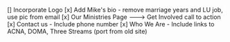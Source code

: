 [] Incorporate Logo
[x] Add Mike's bio - remove marriage years and LU job, use pic from email
[x] Our Ministries Page ---> Get Involved call to action 
[x] Contact us - Include phone number
[x] Who We Are - Include links to ACNA, DOMA, Three Streams (port from old site)
